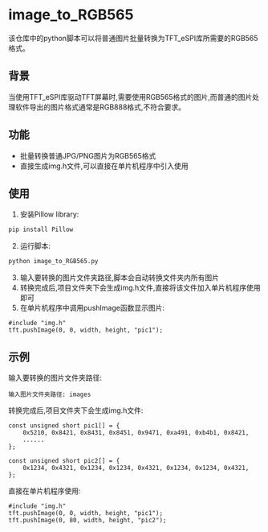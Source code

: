 # image_to_RGB565
该仓库中的python脚本可以将普通图片批量转换为TFT_eSPI库所需要的RGB565格式。

## 背景
当使用TFT_eSPI库驱动TFT屏幕时,需要使用RGB565格式的图片,而普通的图片处理软件导出的图片格式通常是RGB888格式,不符合要求。

## 功能
- 批量转换普通JPG/PNG图片为RGB565格式
- 直接生成img.h文件,可以直接在单片机程序中引入使用

## 使用
1. 安装Pillow library:
```sh
pip install Pillow
```
2. 运行脚本: 
```sh
python image_to_RGB565.py
```
3. 输入要转换的图片文件夹路径,脚本会自动转换文件夹内所有图片 
4. 转换完成后,项目文件夹下会生成img.h文件,直接将该文件加入单片机程序使用即可 
5. 在单片机程序中调用pushImage函数显示图片:
```
#include "img.h"  
tft.pushImage(0, 0, width, height, "pic1");
```
## 示例 
输入要转换的图片文件夹路径:
```
输入图片文件夹路径: images  
```
转换完成后,项目文件夹下会生成img.h文件:
```
const unsigned short pic1[] = {  
    0x5210, 0x8421, 0x8431, 0x8451, 0x9471, 0xa491, 0xb4b1, 0x8421,   
    ......  
};  

const unsigned short pic2[] = {  
    0x1234, 0x4321, 0x1234, 0x1234, 0x4321, 0x1234, 0x1234, 0x4321,
};   
```
直接在单片机程序使用: 
```
#include "img.h"   
tft.pushImage(0, 0, width, height, "pic1");
tft.pushImage(0, 80, width, height, "pic2");
```
